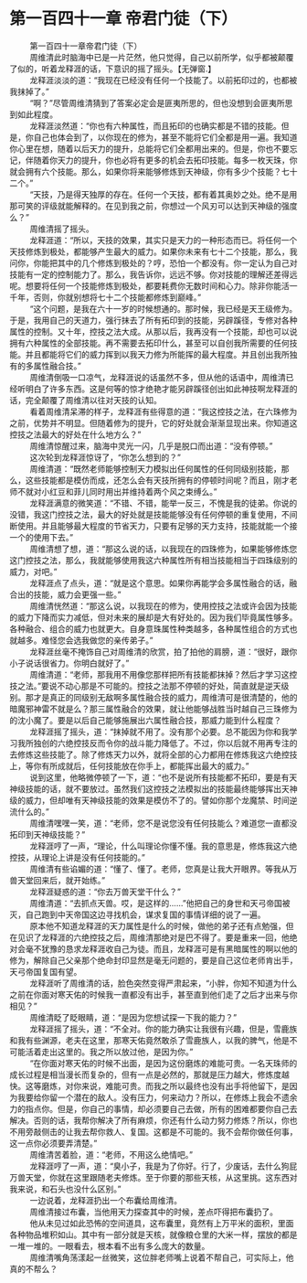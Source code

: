 <h1>第一百四十一章 帝君门徒（下）</h1>
<div id="content">&nbsp&nbsp&nbsp&nbsp&nbsp&nbsp&nbsp&nbsp
 第一百四十一章帝君门徒（下）
 <br/>&nbsp&nbsp&nbsp&nbsp&nbsp&nbsp&nbsp&nbsp
 周维清此时脑海中已是一片茫然，他只觉得，自己以前所学，似乎都被颠覆了似的，听着龙释涯的话，下意识的摇了摇头。【无弹窗.】
 <br/>&nbsp&nbsp&nbsp&nbsp&nbsp&nbsp&nbsp&nbsp
 龙释涯淡淡的道：“我现在已经没有任何一个技能了。以前拓印过的，也都被我抹掉了。”
 <br/>&nbsp&nbsp&nbsp&nbsp&nbsp&nbsp&nbsp&nbsp
 “啊？”尽管周维清猜到了答案必定会是匪夷所思的，但也没想到会匪夷所思到如此程度。
 <br/>&nbsp&nbsp&nbsp&nbsp&nbsp&nbsp&nbsp&nbsp
 龙释涯淡然道：“你也有六种属性，而且拓印的也确实都是不错的技能。但是，你自己也体会到了，以你现在的修为，甚至不能将它们全都是用一遍。我知道你心里在想，随着以后天力的提升，总能将它们全都用出来的。但是，你也不要忘记，伴随着你天力的提升，你也必将有更多的机会去拓印技能。每多一枚天珠，你就会拥有六个技能。那么，如果你将来能够修炼到天神级，你有多少个技能？七十二个。”
 <br/>&nbsp&nbsp&nbsp&nbsp&nbsp&nbsp&nbsp&nbsp
 “天技，乃是得天独厚的存在。任何一个天技，都有着其奥妙之处。绝不是用那可笑的评级就能解释的。在见到我之前，你想过一个风刃可以达到天神级的强度么？”
 <br/>&nbsp&nbsp&nbsp&nbsp&nbsp&nbsp&nbsp&nbsp
 周维清摇了摇头。
 <br/>&nbsp&nbsp&nbsp&nbsp&nbsp&nbsp&nbsp&nbsp
 龙释涯道：“所以，天技的效果，其实只是天力的一种形态而已。将任何一个天技修炼到极处，都能够产生最大的威力。如果你未来有七十二个技能，那么，我问你，你能把其中的几个修炼到极处的？哼，恐怕一个都没有。你一定认为自己对技能有一定的控制能力了。那么，我告诉你，远远不够。你对技能的理解还差得远呢。想要将任何一个技能修炼到极处，都要耗费你无数时间和心力。除非你能活一千年，否则，你就别想将七十二个技能都修炼到巅峰。”
 <br/>&nbsp&nbsp&nbsp&nbsp&nbsp&nbsp&nbsp&nbsp
 “这个问题，是我在六十一岁的时候想通的。那时候，我已经是天王级修为。于是，我用自己的天道力，强行抹去了所有拓印到的技能，另辟蹊径，专修对各种属性的控制。又十年，控技之法大成。从那以后，我再没有一个技能，却也可以说拥有六种属性的全部技能。再不需要去拓印什么，甚至可以自创我所需要的任何技能。并且都能将它们的威力挥到以我天力修为所能挥的最大程度。并且创出我所独有的多属性融合技。”
 <br/>&nbsp&nbsp&nbsp&nbsp&nbsp&nbsp&nbsp&nbsp
 周维清倒吸一口凉气，龙释涯说的话虽然不多，但从他的话语中，周维清已经听明白了许多东西。这是何等的惊才绝艳才能另辟蹊径创出如此神技啊龙释涯的话，完全颠覆了周维清以往对天技的认知。
 <br/>&nbsp&nbsp&nbsp&nbsp&nbsp&nbsp&nbsp&nbsp
 看着周维清呆滞的样子，龙释涯有些得意的道：“我这控技之法，在六珠修为之前，优势并不明显。但随着修为的提升，它的好处就会渐渐显现出来。你知道这控技之法最大的好处在什么地方么？”
 <br/>&nbsp&nbsp&nbsp&nbsp&nbsp&nbsp&nbsp&nbsp
 周维清惊醒过来，脑海中灵光一闪，几乎是脱口而出道：“没有停顿。”
 <br/>&nbsp&nbsp&nbsp&nbsp&nbsp&nbsp&nbsp&nbsp
 这次轮到龙释涯惊讶了，“你怎么想到的？”
 <br/>&nbsp&nbsp&nbsp&nbsp&nbsp&nbsp&nbsp&nbsp
 周维清道：“既然老师能够控制天力模拟出任何属性的任何同级别技能，那么，这些技能都是模仿而成，还怎么会有天技所拥有的停顿时间呢？而且，刚才老师不就对小红豆和菲儿同时用出并维持着两个风之束缚么。”
 <br/>&nbsp&nbsp&nbsp&nbsp&nbsp&nbsp&nbsp&nbsp
 龙释涯满意的微笑道：“不错、不错，能举一反三，不愧是我的徒弟。你说的没错，我这门控技之法，最大的好处就是技能能够没有任何停顿的重复使用，不间断使用。并且能够最大程度的节省天力，只要有足够的天力支持，技能就能一个接一个的使用下去。”
 <br/>&nbsp&nbsp&nbsp&nbsp&nbsp&nbsp&nbsp&nbsp
 周维清想了想，道：“那这么说的话，以我现在的四珠修为，如果能够修炼您这门控技之法，那么，我就能够使用我这六种属性所有相当技能相当于四珠级别的威力，对吧。”
 <br/>&nbsp&nbsp&nbsp&nbsp&nbsp&nbsp&nbsp&nbsp
 龙释涯点了点头，道：“就是这个意思。如果你再能学会多属性融合的话，融合出的技能，威力会更强一些。”
 <br/>&nbsp&nbsp&nbsp&nbsp&nbsp&nbsp&nbsp&nbsp
 周维清恍然道：“那这么说，以我现在的修为，使用控技之法或许会因为技能的威力下降而实力减低，但对未来的展却是大有好处的。因为我们毕竟属性够多。各种融合、组合的威力也就更大。自身意珠属性种类越多，各种属性组合的方式也就越多。难怪您会选我做您的亲传弟子。”
 <br/>&nbsp&nbsp&nbsp&nbsp&nbsp&nbsp&nbsp&nbsp
 龙释涯丝毫不掩饰自己对周维清的欣赏，拍了拍他的肩膀，道：“很好，跟你小子说话很省力。你明白就好了。”
 <br/>&nbsp&nbsp&nbsp&nbsp&nbsp&nbsp&nbsp&nbsp
 周维清道：“老师，那我用不用像您那样把所有技能都抹掉？然后才学习这控技之法。”要说不动心那是不可能的。控技之法那不停顿的好处，简直就是逆天级别。那才是真正的同级别无敌啊多属性融合技的威力，周维清可是很清楚的，他的暗魔邪神雷不就是么？那三属性融合的效果，就让他能够战胜当时越自己三珠修为的沈小魔了。要是以后自己能够施展出六属性融合技，那威力能到什么程度？
 <br/>&nbsp&nbsp&nbsp&nbsp&nbsp&nbsp&nbsp&nbsp
 龙释涯摇了摇头，道：“抹掉就不用了。没有那个必要。总不能因为你和我学习我所独创的六绝控技反而令你的战斗能力降低了。不过，你以后就不用再专注的去修炼这些技能了。除了修炼天力以外，就将全部的心力都用在修炼我这六绝控技上，等你有所成就后，任何技能放在你手上，都能挥出最大的威力。”
 <br/>&nbsp&nbsp&nbsp&nbsp&nbsp&nbsp&nbsp&nbsp
 说到这里，他略微停顿了一下，道：“也不是说所有技能都不拓印，要是有天神级技能的话，就不要放过。虽然我们这控技之法模拟出的技能最终能够挥出天神级的威力，但却唯有天神级技能的效果是模仿不了的。譬如你那个龙魔禁、时间逆流什么的。”
 <br/>&nbsp&nbsp&nbsp&nbsp&nbsp&nbsp&nbsp&nbsp
 周维清嘿嘿一笑，道：“老师，您不是说您没有任何技能么？难道您一直都没拓印到天神级技能？”
 <br/>&nbsp&nbsp&nbsp&nbsp&nbsp&nbsp&nbsp&nbsp
 龙释涯哼了一声，“理论，什么叫理论你懂不懂。我的意思是，修炼我这六绝控技，从理论上讲是没有任何技能的。”
 <br/>&nbsp&nbsp&nbsp&nbsp&nbsp&nbsp&nbsp&nbsp
 周维清有些谄媚的道：“懂了、懂了。老师，您真是让我大开眼界。等我从万兽天堂回来后，就开始练。”
 <br/>&nbsp&nbsp&nbsp&nbsp&nbsp&nbsp&nbsp&nbsp
 龙释涯疑惑的道：“你去万兽天堂干什么？”
 <br/>&nbsp&nbsp&nbsp&nbsp&nbsp&nbsp&nbsp&nbsp
 周维清道：“去抓点天兽。哎，是这样的……”他把自己的身世和天弓帝国被灭，自己跑到中天帝国这边寻找机会，谋求复国的事情详细的说了一遍。
 <br/>&nbsp&nbsp&nbsp&nbsp&nbsp&nbsp&nbsp&nbsp
 原本他不知道龙释涯的天力属性是什么的时候，做他的弟子还有点勉强，但在见识了龙释涯的六绝控技之后，周维清那绝对是巴不得了。要是重来一回，他绝对会毫不犹豫的恳求龙释涯收自己为徒。而且，龙释涯可是有黑暗属性的啊以他的修为，解除自己父亲那个绝命封印显然是毫无问题的，要是自己这位老师肯出手，天弓帝国复国有望。
 <br/>&nbsp&nbsp&nbsp&nbsp&nbsp&nbsp&nbsp&nbsp
 龙释涯听了周维清的话，脸色突然变得严肃起来，“小胖，你知不知道为什么之前在你面对寒天佑的时候我一直都没有出手，甚至直到他们走了之后才出来与你相见？”
 <br/>&nbsp&nbsp&nbsp&nbsp&nbsp&nbsp&nbsp&nbsp
 周维清眨了眨眼睛，道：“是因为您想试探一下我的能力？”
 <br/>&nbsp&nbsp&nbsp&nbsp&nbsp&nbsp&nbsp&nbsp
 龙释涯摇了摇头，道：“不全对。你的能力确实让我很有兴趣，但是，雪鹿族和我有些渊源，老夫在这里，那寒天佑竟然敢杀了雪鹿族人，以我的脾气，他是不可能活着走出这里的。我之所以放过他，是因为你。”
 <br/>&nbsp&nbsp&nbsp&nbsp&nbsp&nbsp&nbsp&nbsp
 “在你面对寒天佑的时候不出面，是因为这份磨炼的难能可贵。一名天珠师的成长过程是相当漫长而复杂的，但有一点是必然的，那就是压力越大，修炼度越快。这等磨炼，对你来说，难能可贵。而我之所以最终也没有出手将他留下，是因为我要给你留一个潜在的敌人。没有压力，何来动力？所以，在修炼上我会不遗余力的指点你。但是，你自己的事情，却必须要自己去做，所有的困难都要你自己去解决。否则的话，我帮你解决了所有麻烦，你还有什么动力努力修炼？所以，你也不用旁敲侧击的让我去帮你救人、复国。这都是不可能的。我不会帮你做任何事，这一点你必须要弄清楚。”
 <br/>&nbsp&nbsp&nbsp&nbsp&nbsp&nbsp&nbsp&nbsp
 周维清苦着脸，道：“老师，不用这么绝情吧。”
 <br/>&nbsp&nbsp&nbsp&nbsp&nbsp&nbsp&nbsp&nbsp
 龙释涯哼了一声，道：“臭小子，我是为了你好。行了，少废话，去什么狗屁万兽天堂，你就在这里跟随老夫修炼。至于你要的那些天核，从这里挑。这东西对我来说，和石头也没什么区别。”
 <br/>&nbsp&nbsp&nbsp&nbsp&nbsp&nbsp&nbsp&nbsp
 一边说着，龙释涯扔出一个布囊给周维清。
 <br/>&nbsp&nbsp&nbsp&nbsp&nbsp&nbsp&nbsp&nbsp
 周维清接过布囊，当他用天力探查其中的时候，差点吓得把布囊扔了。
 <br/>&nbsp&nbsp&nbsp&nbsp&nbsp&nbsp&nbsp&nbsp
 他从未见过如此恐怖的空间道具，这布囊里，竟然有上万平米的面积，里面各种物品堆积如山。其中有一部分就是天核，就像粮仓里的大米一样，摆放的都是一堆一堆的。一眼看去，根本看不出有多么庞大的数量。
 <br/>&nbsp&nbsp&nbsp&nbsp&nbsp&nbsp&nbsp&nbsp
 周维清嘴角荡漾起一丝微笑，这位胖老师嘴上说着不帮自己，可实际上，他真的不帮么？
 <br/>&nbsp&nbsp&nbsp&nbsp&nbsp&nbsp&nbsp&nbsp
 <br/>&nbsp&nbsp&nbsp&nbsp&nbsp&nbsp&nbsp&nbsp
</div>
